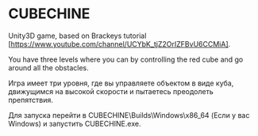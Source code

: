 # CUBECHINE
Unity3D game, based on Brackeys tutorial [https://www.youtube.com/channel/UCYbK_tjZ2OrIZFBvU6CCMiA].

You have three levels where you can by controlling the red cube and go around all the obstacles.

Игра имеет три уровня, где вы управляете объектом в виде куба, движущимся на высокой скорости и пытаетесь преодолеть препятствия.

Для запуска перейти в CUBECHINE\Builds\Windows\x86_64 (Если у вас Windows) и запустить CUBECHINE.exe.
